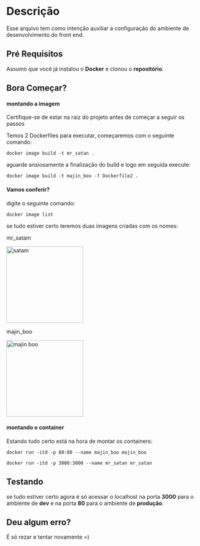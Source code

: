 
# Descrição

Esse arquivo tem como intenção auxiliar a configuração do ambiente de desenvolvimento do front end.

## Pré Requisitos

Assumo que você já instalou o **Docker** e clonou o **repositório**.

## Bora Começar?

#### montando a imagem

Certifique-se de estar na raiz do projeto antes de começar a seguir os passos

Temos 2 Dockerfiles para executar, começaremos com o seguinte comando:

``
docker image build -t mr_satan .
``

aguarde ansiosamente a finalização do build e logo em seguida execute:

``
docker image build -t majin_boo -f Dockerfile2 .
``

#### Vamos conferir?

digite o seguinte comando:

``
docker image list 
``

se tudo estiver certo teremos duas imagens criadas com os nomes:

mr_satam 

<img src="https://i.pinimg.com/originals/60/ac/23/60ac23c7ceee5ebd663e93a7baac70c8.jpg" alt="satam" width="200"/>

majin_boo

<img src="https://pm1.narvii.com/6622/195d6071d5d840057ee1db9f7d82424d5a6b8ca0_00.jpg" alt="majin boo" width="200"/>


#### montando o container

Estando tudo certo está na hora de montar os containers:

``
docker run -itd -p 80:80 --name majin_boo majin_boo
``


``
docker run -itd -p 3000:3000 --name mr_satan mr_satan  
``

## Testando
se tudo estiver certo agora é só acessar o localhost na porta **3000** para o ambiente de **dev** e na porta **80** para o ambiente de **produção**.

## Deu algum erro?
É só rezar e tentar novamente =)

